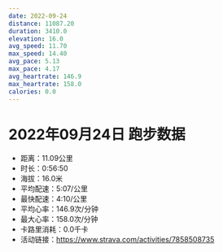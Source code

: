 ```yaml
---
date: 2022-09-24
distance: 11087.20
duration: 3410.0
elevation: 16.0
avg_speed: 11.70
max_speed: 14.40
avg_pace: 5.13
max_pace: 4.17
avg_heartrate: 146.9
max_heartrate: 158.0
calories: 0.0
---
```


# 2022年09月24日 跑步数据

- 距离：11.09公里
- 时长：0:56:50
- 海拔：16.0米
- 平均配速：5:07/公里
- 最快配速：4:10/公里
- 平均心率：146.9次/分钟
- 最大心率：158.0次/分钟
- 卡路里消耗：0.0千卡
- 活动链接：https://www.strava.com/activities/7858508735
